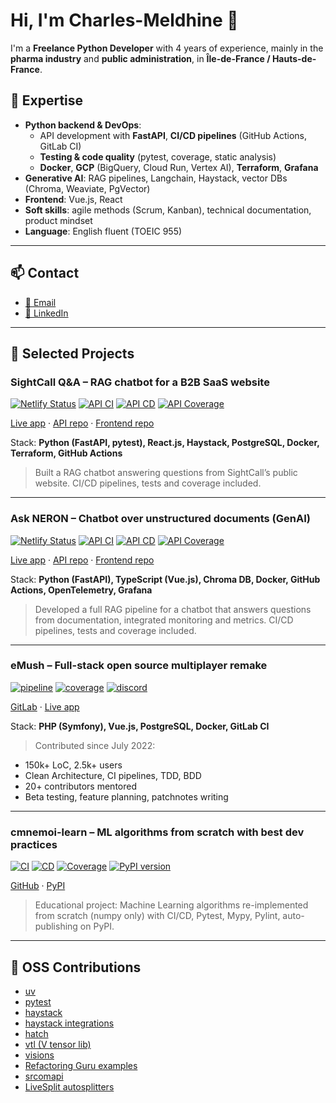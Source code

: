 # Hi, I'm Charles-Meldhine 👋

I'm a **Freelance Python Developer** with 4 years of experience, mainly in the **pharma industry** and **public administration**, in **Île-de-France / Hauts-de-France**.

## 🧰 Expertise

- **Python backend & DevOps**:
  - API development with **FastAPI**, **CI/CD pipelines** (GitHub Actions, GitLab CI)
  - **Testing & code quality** (pytest, coverage, static analysis)
  - **Docker**, **GCP** (BigQuery, Cloud Run, Vertex AI), **Terraform**, **Grafana**
- **Generative AI**: RAG pipelines, Langchain, Haystack, vector DBs (Chroma, Weaviate, PgVector)
- **Frontend**: Vue.js, React
- **Soft skills**: agile methods (Scrum, Kanban), technical documentation, product mindset
- **Language**: English fluent (TOEIC 955)

---

## 📫 Contact

- [📧 Email](mailto:charlesmeldhine.madimnemoi@gmail.com)
- [💼 LinkedIn](https://www.linkedin.com/in/madi-mnemoi-charles-meldhine-data-scientist-machine-learning-engineer-python-developer)

---

## 📌 Selected Projects

### SightCall Q&A – RAG chatbot for a B2B SaaS website

[![Netlify Status](https://api.netlify.com/api/v1/badges/19d09da9-f02f-453f-ba24-9b07f2f4eaae/deploy-status)](https://sightcall-qa.netlify.app/)
[![API CI](https://github.com/cmnemoi/sightcall_qa_api/actions/workflows/continuous_integration.yaml/badge.svg)](https://github.com/cmnemoi/sightcall_qa_api/actions/workflows/continuous_integration.yaml)
[![API CD](https://github.com/cmnemoi/sightcall_qa_api/actions/workflows/continuous_delivery.yaml/badge.svg)](https://github.com/cmnemoi/sightcall_qa_api/actions/workflows/continuous_delivery.yaml)
[![API Coverage](https://codecov.io/gh/cmnemoi/sightcall_qa_api/graph/badge.svg?token=FLAARH38AG)](https://codecov.io/gh/cmnemoi/sightcall_qa_api)

[Live app](https://sightcall-qa.netlify.app) · [API repo](https://github.com/cmnemoi/sightcall_qa_api) · [Frontend repo](https://github.com/cmnemoi/sightcall-qa-app)

Stack: **Python (FastAPI, pytest), React.js, Haystack, PostgreSQL, Docker, Terraform, GitHub Actions**

> Built a RAG chatbot answering questions from SightCall’s public website. CI/CD pipelines, tests and coverage included.

---

### Ask NERON – Chatbot over unstructured documents (GenAI)

[![Netlify Status](https://api.netlify.com/api/v1/badges/49ec8f74-e14b-4a9d-ac0e-a3947e403301/deploy-status)](https://askneron.netlify.app)
[![API CI](https://github.com/cmnemoi/emush_rag/actions/workflows/continuous_integration.yaml/badge.svg)](https://github.com/cmnemoi/emush_rag/actions/workflows/continuous_integration.yaml)
[![API CD](https://github.com/cmnemoi/emush_rag/actions/workflows/create_github_release.yaml/badge.svg)](https://github.com/cmnemoi/emush_rag/actions/workflows/create_github_release.yaml)
[![API Coverage](https://codecov.io/gh/cmnemoi/emush_rag/graph/badge.svg?token=FLAARH38AG)](https://codecov.io/gh/cmnemoi/emush_rag)

[Live app](https://askneron.netlify.app) · [API repo](https://github.com/cmnemoi/emush_rag) · [Frontend repo](https://github.com/cmnemoi/ask_neron_front)

Stack: **Python (FastAPI), TypeScript (Vue.js), Chroma DB, Docker, GitHub Actions, OpenTelemetry, Grafana**

> Developed a full RAG pipeline for a chatbot that answers questions from documentation, integrated monitoring and metrics. CI/CD pipelines, tests and coverage included.

---

### eMush – Full-stack open source multiplayer remake

[![pipeline](https://gitlab.com/eternaltwin/mush/mush/badges/develop/pipeline.svg)](https://gitlab.com/eternaltwin/mush/mush/-/pipelines?ref=develop)
[![coverage](https://gitlab.com/eternaltwin/mush/mush/badges/develop/coverage.svg?job=api-test-develop&key_text=Backend+Coverage&key_width=130)](https://gitlab.com/eternaltwin/mush/mush/-/graphs/develop/charts)
[![discord](https://user-content.gitlab-static.net/7e2a439cd72fbe75267ad51eece2abd136f004b2/68747470733a2f2f696d672e736869656c64732e696f2f646973636f72642f363933303832303131343834363834333438)](https://discord.com/channels/693082011484684348/746873392463872071)

[GitLab](https://gitlab.com/eternaltwin/mush/mush) · [Live app](https://emush.eternaltwin.org)

Stack: **PHP (Symfony), Vue.js, PostgreSQL, Docker, GitLab CI**

> Contributed since July 2022:
- 150k+ LoC, 2.5k+ users
- Clean Architecture, CI pipelines, TDD, BDD
- 20+ contributors mentored
- Beta testing, feature planning, patchnotes writing

---

### cmnemoi-learn – ML algorithms from scratch with best dev practices

[![CI](https://github.com/cmnemoi/cmnemoi-learn/actions/workflows/continous_integration.yaml/badge.svg?branch=main)](https://github.com/cmnemoi/cmnemoi-learn/actions/workflows/continous_integration.yaml)
[![CD](https://github.com/cmnemoi/cmnemoi-learn/actions/workflows/create_github_release.yaml/badge.svg?branch=main)](https://github.com/cmnemoi/cmnemoi-learn/actions/workflows/create_github_release.yaml)
[![Coverage](https://coveralls.io/repos/github/cmnemoi/cmnemoi-learn/badge.svg?branch=main)](https://coveralls.io/github/cmnemoi/cmnemoi-learn?branch=main)
[![PyPI version](https://badge.fury.io/py/cmnemoi-learn.svg)](https://badge.fury.io/py/cmnemoi-learn)

[GitHub](https://github.com/cmnemoi/cmnemoi-learn) · [PyPI](https://pypi.org/project/cmnemoi-learn/)

> Educational project: Machine Learning algorithms re-implemented from scratch (numpy only) with CI/CD, Pytest, Mypy, Pylint, auto-publishing on PyPI.

---

## 🧪 OSS Contributions

- [uv](https://github.com/astral-sh/uv/commits?author=cmnemoi)
- [pytest](https://github.com/pytest-dev/pytest/commits?author=cmnemoi)
- [haystack](https://github.com/deepset-ai/haystack/commits?author=cmnemoi)
- [haystack integrations](https://github.com/deepset-ai/haystack-core-integrations/commits?author=cmnemoi)
- [hatch](https://github.com/pypa/hatch/commits/hatch-v1.13.x?author=cmnemoi)
- [vtl (V tensor lib)](https://github.com/vlang/vtl/commits?author=cmnemoi)
- [visions](https://github.com/dylan-profiler/visions/commits?author=cmnemoi)
- [Refactoring Guru examples](https://github.com/RefactoringGuru/refactoring-examples/commits?author=cmnemoi)
- [srcomapi](https://github.com/blha303/srcomapi/commits?author=cmnemoi)
- [LiveSplit autosplitters](https://github.com/LiveSplit/LiveSplit.AutoSplitters/commits?author=cmnemoi)
